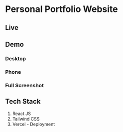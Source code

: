 # Personal Portfolio Website
## Live

## Demo

### Desktop

### Phone


### Full Screenshot



## Tech Stack
1) React JS
2) Tailwind CSS
3) Vercel - Deployment
